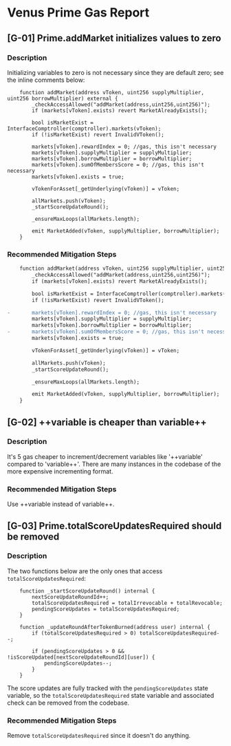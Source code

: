 # Venus Prime Gas Report
## [G-01] Prime.addMarket initializes values to zero
### Description
Initializing variables to zero is not necessary since they are default zero; see the inline comments below:
```
    function addMarket(address vToken, uint256 supplyMultiplier, uint256 borrowMultiplier) external {
        _checkAccessAllowed("addMarket(address,uint256,uint256)");
        if (markets[vToken].exists) revert MarketAlreadyExists();

        bool isMarketExist = InterfaceComptroller(comptroller).markets(vToken);
        if (!isMarketExist) revert InvalidVToken();

        markets[vToken].rewardIndex = 0; //gas, this isn't necessary
        markets[vToken].supplyMultiplier = supplyMultiplier;
        markets[vToken].borrowMultiplier = borrowMultiplier;
        markets[vToken].sumOfMembersScore = 0; //gas, this isn't necessary
        markets[vToken].exists = true;

        vTokenForAsset[_getUnderlying(vToken)] = vToken;

        allMarkets.push(vToken);
        _startScoreUpdateRound();

        _ensureMaxLoops(allMarkets.length);

        emit MarketAdded(vToken, supplyMultiplier, borrowMultiplier);
    }
```
### Recommended Mitigation Steps
```diff
    function addMarket(address vToken, uint256 supplyMultiplier, uint256 borrowMultiplier) external {
        _checkAccessAllowed("addMarket(address,uint256,uint256)");
        if (markets[vToken].exists) revert MarketAlreadyExists();

        bool isMarketExist = InterfaceComptroller(comptroller).markets(vToken);
        if (!isMarketExist) revert InvalidVToken();

-       markets[vToken].rewardIndex = 0; //gas, this isn't necessary
        markets[vToken].supplyMultiplier = supplyMultiplier;
        markets[vToken].borrowMultiplier = borrowMultiplier;
-       markets[vToken].sumOfMembersScore = 0; //gas, this isn't necessary
        markets[vToken].exists = true;

        vTokenForAsset[_getUnderlying(vToken)] = vToken;

        allMarkets.push(vToken);
        _startScoreUpdateRound();

        _ensureMaxLoops(allMarkets.length);

        emit MarketAdded(vToken, supplyMultiplier, borrowMultiplier);
    }
```

## [G-02] ++variable is cheaper than variable++
### Description
It's 5 gas cheaper to increment/decrement variables like '++variable' compared to 'variable++'. There are many instances in the codebase of the more expensive incrementing format.
### Recommended Mitigation Steps
Use ++variable instead of variable++.
## [G-03] Prime.totalScoreUpdatesRequired should be removed
### Description
The two functions below are the only ones that access `totalScoreUpdatesRequired`:
```
    function _startScoreUpdateRound() internal {
        nextScoreUpdateRoundId++; 
        totalScoreUpdatesRequired = totalIrrevocable + totalRevocable;
        pendingScoreUpdates = totalScoreUpdatesRequired;
    }
    
    function _updateRoundAfterTokenBurned(address user) internal { 
        if (totalScoreUpdatesRequired > 0) totalScoreUpdatesRequired--;

        if (pendingScoreUpdates > 0 && !isScoreUpdated[nextScoreUpdateRoundId][user]) {
            pendingScoreUpdates--;
        }
    }
```
The score updates are fully tracked with the `pendingScoreUpdates` state variable, so the `totalScoreUpdatesRequired` state variable and associated check can be removed from the codebase.
### Recommended Mitigation Steps
Remove `totalScoreUpdatesRequired` since it doesn't do anything.